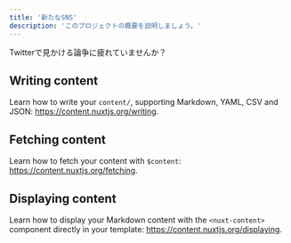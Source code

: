 ```yaml
---
title: '新たなSNS'
description: 'このプロジェクトの概要を説明しましょう。'
---
```


Twitterで見かける論争に疲れていませんか？

## Writing content

Learn how to write your `content/`, supporting Markdown, YAML, CSV and JSON: https://content.nuxtjs.org/writing.

## Fetching content

Learn how to fetch your content with `$content`: https://content.nuxtjs.org/fetching.

## Displaying content

Learn how to display your Markdown content with the `<nuxt-content>` component directly in your template: https://content.nuxtjs.org/displaying.

